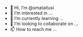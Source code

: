 - 👋 Hi, I’m @smataitusi
- 👀 I’m interested in ...
- 🌱 I’m currently learning ...
- 💞️ I’m looking to collaborate on ...
- 📫 How to reach me ...

<!---
smataitusi/smataitusi is a ✨ special ✨ repository because its `README.md` (this file) appears on your GitHub profile.
You can click the Preview link to take a look at your changes.
--->
